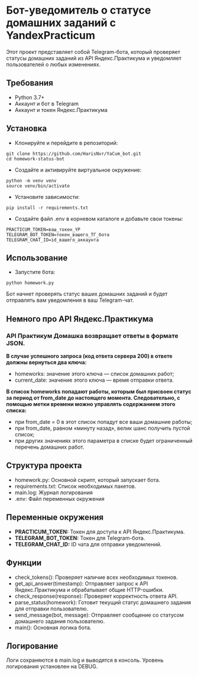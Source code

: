 # Бот-уведомитель о статусе домашних заданий с YandexPracticum

Этот проект представляет собой Telegram-бота, который проверяет статусы домашних заданий из API Яндекс.Практикума и уведомляет пользователей о любых изменениях.

## Требования
- Python 3.7+
- Аккаунт и бот в Telegram
- Аккаунт и токен Яндекс.Практикума

## Установка
- Клонируйте и перейдите в репозиторий:
```
git clone https://github.com/HarisNvr/YaCum_bot.git
cd homework-status-bot
```
- Создайте и активируйте виртуальное окружение:
```
python -m venv venv
source venv/bin/activate
```
- Установите зависимости:
```
pip install -r requirements.txt
```
- Создайте файл .env в корневом каталоге и добавьте свои токены:
```
PRACTICUM_TOKEN=ваш_токен_YP
TELEGRAM_BOT_TOKEN=токен_вашего_ТГ_бота
TELEGRAM_CHAT_ID=id_вашего_аккаунта
```

## Использование
- Запустите бота:
```
python homework.py
```
Бот начнет проверять статус ваших домашних заданий и будет отправлять вам уведомления в ваш Telegram-чат.

## Немного про API Яндекс.Практикума

### API Практикум Домашка возвращает ответы в формате JSON.

**В случае успешного запроса (код ответа сервера 200) в ответе должны вернуться два ключа:**
- homeworks: значение этого ключа — список домашних работ;
- current_date: значение этого ключа — время отправки ответа.

**В список homeworks попадают работы, которым был присвоен статус за период от from_date до настоящего момента. Следовательно, с помощью метки времени можно управлять содержанием этого списка:** 
- при from_date = 0 в этот список попадут все ваши домашние работы;
- при from_date, равном «минуту назад», велик шанс получить пустой список;
- при других значениях этого параметра в списке будет ограниченный перечень домашних работ.

## Структура проекта
- homework.py: Основной скрипт, который запускает бота.
- requirements.txt: Список необходимых пакетов.
- main.log: Журнал логирования
- .env: Файл переменных окружения

## Переменные окружения
- **PRACTICUM_TOKEN:** Токен для доступа к API Яндекс.Практикума.
- **TELEGRAM_BOT_TOKEN:** Токен для Telegram-бота.
- **TELEGRAM_CHAT_ID:** ID чата для отправки уведомлений.

## Функции
- check_tokens(): Проверяет наличие всех необходимых токенов.
- get_api_answer(timestamp): Отправляет запрос к API Яндекс.Практикума и обрабатывает общие HTTP-ошибки.
- check_response(response): Проверяет корректность ответа API.
- parse_status(homework): Готовит текущий статус домашнего задания для отправки пользователю.
- send_message(bot, message): Отправляет сообщение со статусом домашнего задания пользователю.
- main(): Основная логика бота.

## Логирование
Логи сохраняются в main.log и выводятся в консоль. Уровень логирования установлен на DEBUG.
